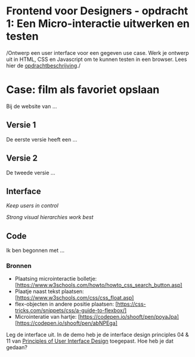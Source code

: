 # Frontend voor Designers - opdracht 1: Een Micro-interactie uitwerken en testen

/Ontwerp een user interface voor een gegeven use case. Werk je ontwerp uit in HTML, CSS en Javascript om te kunnen testen in een browser.
Lees hier de [opdrachtbeschrijving](./opdrachtbeschrijving.md)./


# Case: film als favoriet opslaan
Bij de website van ...

## Versie 1
De eerste versie heeft een ...

## Versie 2
De tweede versie ...


## Interface
*Keep users in control*

*Strong visual hierarchies work best*


## Code
Ik ben begonnen met ...

### Bronnen
* Plaatsing microinteractie bolletje: [https://www.w3schools.com/howto/howto_css_search_button.asp]
* Plaatje naast tekst plaatsen:[https://www.w3schools.com/css/css_float.asp]
* flex-objecten in andere positie plaatsen: [https://css-tricks.com/snippets/css/a-guide-to-flexbox/]
* Microinteratie van hartje: [https://codepen.io/shooft/pen/poyaJpa] [https://codepen.io/shooft/pen/abNPEga]







Leg de interface uit. In de demo heb je de interface design principles 04 & 11 van [Principles of User Interface Design](http://bokardo.com/principles-of-user-interface-design/) toegepast. Hoe heb je dat gedaan?
